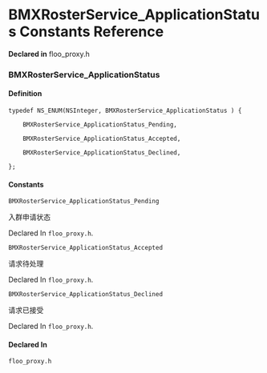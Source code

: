 # BMXRosterService_ApplicationStatus Constants Reference

  **Declared in** floo_proxy.h  

### BMXRosterService_ApplicationStatus

#### Definition
    typedef NS_ENUM(NSInteger, BMXRosterService_ApplicationStatus ) {   
        
        BMXRosterService_ApplicationStatus_Pending,
        
        BMXRosterService_ApplicationStatus_Accepted,
        
        BMXRosterService_ApplicationStatus_Declined,
        
    };

#### Constants

<a name="" title="BMXRosterService_ApplicationStatus_Pending"></a><code>BMXRosterService_ApplicationStatus_Pending</code>

入群申请状态

   Declared In `floo_proxy.h`.

<a name="" title="BMXRosterService_ApplicationStatus_Accepted"></a><code>BMXRosterService_ApplicationStatus_Accepted</code>

请求待处理

   Declared In `floo_proxy.h`.

<a name="" title="BMXRosterService_ApplicationStatus_Declined"></a><code>BMXRosterService_ApplicationStatus_Declined</code>

请求已接受

   Declared In `floo_proxy.h`.

#### Declared In
`floo_proxy.h`


